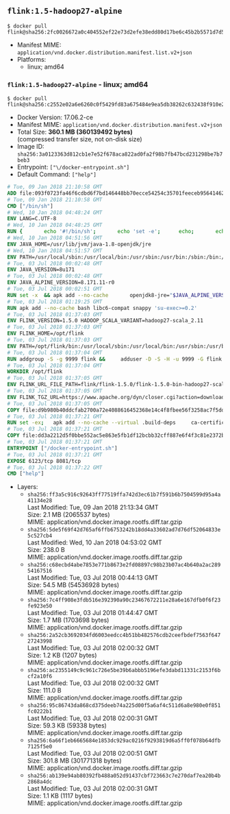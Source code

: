 ## `flink:1.5-hadoop27-alpine`

```console
$ docker pull flink@sha256:2fc0026672a0c404552ef22e73d2efe38edd80d17be6c45b2b5571d7d5206fb0
```

-	Manifest MIME: `application/vnd.docker.distribution.manifest.list.v2+json`
-	Platforms:
	-	linux; amd64

### `flink:1.5-hadoop27-alpine` - linux; amd64

```console
$ docker pull flink@sha256:c2552e02a6e6260c0f5429fd83a675484e9ea5db38262c632438f910e21547ce
```

-	Docker Version: 17.06.2-ce
-	Manifest MIME: `application/vnd.docker.distribution.manifest.v2+json`
-	Total Size: **360.1 MB (360139492 bytes)**  
	(compressed transfer size, not on-disk size)
-	Image ID: `sha256:3a0123363d812cb1e7e52f678aca822ad0fa2f98b7fb47bcd231298be7b7beb3`
-	Entrypoint: `["\/docker-entrypoint.sh"]`
-	Default Command: `["help"]`

```dockerfile
# Tue, 09 Jan 2018 21:10:58 GMT
ADD file:093f0723fa46f6cdbd6f7bd146448bb70ecce54254c35701feeceb956414622f in / 
# Tue, 09 Jan 2018 21:10:58 GMT
CMD ["/bin/sh"]
# Wed, 10 Jan 2018 04:48:24 GMT
ENV LANG=C.UTF-8
# Wed, 10 Jan 2018 04:48:25 GMT
RUN { 		echo '#!/bin/sh'; 		echo 'set -e'; 		echo; 		echo 'dirname "$(dirname "$(readlink -f "$(which javac || which java)")")"'; 	} > /usr/local/bin/docker-java-home 	&& chmod +x /usr/local/bin/docker-java-home
# Wed, 10 Jan 2018 04:51:56 GMT
ENV JAVA_HOME=/usr/lib/jvm/java-1.8-openjdk/jre
# Wed, 10 Jan 2018 04:51:57 GMT
ENV PATH=/usr/local/sbin:/usr/local/bin:/usr/sbin:/usr/bin:/sbin:/bin:/usr/lib/jvm/java-1.8-openjdk/jre/bin:/usr/lib/jvm/java-1.8-openjdk/bin
# Tue, 03 Jul 2018 00:02:48 GMT
ENV JAVA_VERSION=8u171
# Tue, 03 Jul 2018 00:02:48 GMT
ENV JAVA_ALPINE_VERSION=8.171.11-r0
# Tue, 03 Jul 2018 00:02:51 GMT
RUN set -x 	&& apk add --no-cache 		openjdk8-jre="$JAVA_ALPINE_VERSION" 	&& [ "$JAVA_HOME" = "$(docker-java-home)" ]
# Tue, 03 Jul 2018 01:19:25 GMT
RUN apk add --no-cache bash libc6-compat snappy 'su-exec>=0.2'
# Tue, 03 Jul 2018 01:37:03 GMT
ENV FLINK_VERSION=1.5.0 HADOOP_SCALA_VARIANT=hadoop27-scala_2.11
# Tue, 03 Jul 2018 01:37:03 GMT
ENV FLINK_HOME=/opt/flink
# Tue, 03 Jul 2018 01:37:03 GMT
ENV PATH=/opt/flink/bin:/usr/local/sbin:/usr/local/bin:/usr/sbin:/usr/bin:/sbin:/bin:/usr/lib/jvm/java-1.8-openjdk/jre/bin:/usr/lib/jvm/java-1.8-openjdk/bin
# Tue, 03 Jul 2018 01:37:04 GMT
RUN addgroup -S -g 9999 flink &&     adduser -D -S -H -u 9999 -G flink -h $FLINK_HOME flink
# Tue, 03 Jul 2018 01:37:04 GMT
WORKDIR /opt/flink
# Tue, 03 Jul 2018 01:37:05 GMT
ENV FLINK_URL_FILE_PATH=flink/flink-1.5.0/flink-1.5.0-bin-hadoop27-scala_2.11.tgz
# Tue, 03 Jul 2018 01:37:05 GMT
ENV FLINK_TGZ_URL=https://www.apache.org/dyn/closer.cgi?action=download&filename=flink/flink-1.5.0/flink-1.5.0-bin-hadoop27-scala_2.11.tgz FLINK_ASC_URL=https://www.apache.org/dist/flink/flink-1.5.0/flink-1.5.0-bin-hadoop27-scala_2.11.tgz.asc
# Tue, 03 Jul 2018 01:37:05 GMT
COPY file:d9b980b40ddcfab2700a72e4088616452368e14c4f8fbee56f3258ac7f5dd913 in /KEYS 
# Tue, 03 Jul 2018 01:37:21 GMT
RUN set -ex;   apk add --no-cache --virtual .build-deps     ca-certificates     gnupg     openssl     tar   ;     wget -nv -O flink.tgz "$FLINK_TGZ_URL";   wget -nv -O flink.tgz.asc "$FLINK_ASC_URL";     export GNUPGHOME="$(mktemp -d)";   gpg --import /KEYS;   gpg --batch --verify flink.tgz.asc flink.tgz;   rm -rf "$GNUPGHOME" flink.tgz.asc;     tar -xf flink.tgz --strip-components=1;   rm flink.tgz;     apk del .build-deps;     chown -R flink:flink .;
# Tue, 03 Jul 2018 01:37:21 GMT
COPY file:dd3a2212d5f0bbe552ac5e863e5fb1df12bcbb32cff887e6f4f3c81e2372b6c1 in / 
# Tue, 03 Jul 2018 01:37:21 GMT
ENTRYPOINT ["/docker-entrypoint.sh"]
# Tue, 03 Jul 2018 01:37:21 GMT
EXPOSE 6123/tcp 8081/tcp
# Tue, 03 Jul 2018 01:37:22 GMT
CMD ["help"]
```

-	Layers:
	-	`sha256:ff3a5c916c92643ff77519ffa742d3ec61b7f591b6b7504599d95a4a41134e28`  
		Last Modified: Tue, 09 Jan 2018 21:13:34 GMT  
		Size: 2.1 MB (2065537 bytes)  
		MIME: application/vnd.docker.image.rootfs.diff.tar.gzip
	-	`sha256:5de5f69f42d765af6ffb6753242b18dd4a33602ad7d76df52064833e5c527cb4`  
		Last Modified: Wed, 10 Jan 2018 04:53:02 GMT  
		Size: 238.0 B  
		MIME: application/vnd.docker.image.rootfs.diff.tar.gzip
	-	`sha256:c68ecbd4abe7853e771b8673e2fd08897c98b23b07ac4b640a2ac28954167516`  
		Last Modified: Tue, 03 Jul 2018 00:44:13 GMT  
		Size: 54.5 MB (54536928 bytes)  
		MIME: application/vnd.docker.image.rootfs.diff.tar.gzip
	-	`sha256:7c4ff908e3fdb516e392390a90c23467672211e28a6e167dfb0f6f23fe923e50`  
		Last Modified: Tue, 03 Jul 2018 01:44:47 GMT  
		Size: 1.7 MB (1703698 bytes)  
		MIME: application/vnd.docker.image.rootfs.diff.tar.gzip
	-	`sha256:2a52cb3692034fd6003eedcc4b51bb482576cdb2ceefbdef7563f64727243998`  
		Last Modified: Tue, 03 Jul 2018 02:00:32 GMT  
		Size: 1.2 KB (1207 bytes)  
		MIME: application/vnd.docker.image.rootfs.diff.tar.gzip
	-	`sha256:ac2355149c9c961c726e5be39b6abbb5196efe3dabd11331c2153f6bcf2a10f6`  
		Last Modified: Tue, 03 Jul 2018 02:00:32 GMT  
		Size: 111.0 B  
		MIME: application/vnd.docker.image.rootfs.diff.tar.gzip
	-	`sha256:95c86743da868cd375deeb74a225d00f5a6af4c511d6a8e980e0f851fc0222b1`  
		Last Modified: Tue, 03 Jul 2018 02:00:31 GMT  
		Size: 59.3 KB (59338 bytes)  
		MIME: application/vnd.docker.image.rootfs.diff.tar.gzip
	-	`sha256:6a66f1eb6665684e1853dc929ac0216f9293819d6a5ff0f078b64dfb7125f5e0`  
		Last Modified: Tue, 03 Jul 2018 02:00:51 GMT  
		Size: 301.8 MB (301771318 bytes)  
		MIME: application/vnd.docker.image.rootfs.diff.tar.gzip
	-	`sha256:ab139e94ab80392fb488a052d91437cbf723663c7e270daf7ea20b4b2868a4dc`  
		Last Modified: Tue, 03 Jul 2018 02:00:31 GMT  
		Size: 1.1 KB (1117 bytes)  
		MIME: application/vnd.docker.image.rootfs.diff.tar.gzip
